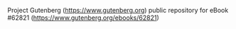 Project Gutenberg (https://www.gutenberg.org) public repository for
eBook #62821 (https://www.gutenberg.org/ebooks/62821)

